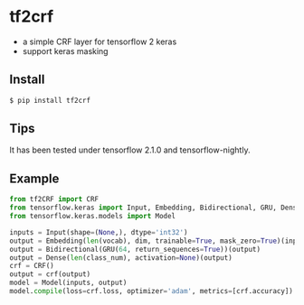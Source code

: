 # tf2crf
* a simple CRF layer for tensorflow 2 keras
* support keras masking

## Install
```python
$ pip install tf2crf
```
## Tips
It has been tested under tensorflow 2.1.0 and tensorflow-nightly.
## Example
```python
from tf2CRF import CRF
from tensorflow.keras import Input, Embedding, Bidirectional, GRU, Dense
from tensorflow.keras.models import Model

inputs = Input(shape=(None,), dtype='int32')
output = Embedding(len(vocab), dim, trainable=True, mask_zero=True)(inputs)
output = Bidirectional(GRU(64, return_sequences=True))(output)
output = Dense(len(class_num), activation=None)(output)
crf = CRF()
output = crf(output)
model = Model(inputs, output)
model.compile(loss=crf.loss, optimizer='adam', metrics=[crf.accuracy])

```